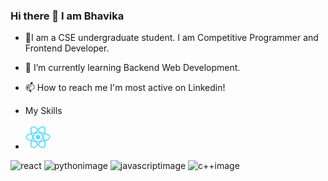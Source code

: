 ###                                                    Hi there 👋 I am Bhavika
- 🔭I am a CSE undergraduate student. I am Competitive Programmer and Frontend Developer.

- 🌱 I’m currently learning Backend Web Development.

- 📫 How to reach me I'm most active on Linkedin!

- My Skills
- <img src="https://github.com/devicons/devicon/blob/master/icons/react/react-original.svg" title="React" width="40" height="40" />

![react](https://user-images.githubusercontent.com/91602025/171986072-e90ae63c-8d8c-4df3-9252-f688c153d810.png)
![pythonimage](https://user-images.githubusercontent.com/91602025/171986611-22cb9d14-cb68-438e-898d-c4c30301da96.jpeg)
![javascriptimage](https://user-images.githubusercontent.com/91602025/171986659-e3f81cb1-feea-44b2-9f05-3931d9d6911a.png)
![c++image](https://user-images.githubusercontent.com/91602025/171986695-3c80417c-6f54-4039-9f95-eb2b28457d17.png)


<!--
**Bhavika-14
/Bhavika-14** is a ✨ _special_ ✨ repository because its `README.md` (this file) appears on your GitHub profile.

Here are some ideas to get you started:

- 🔭 I’m currently working on ...
- 🌱 I’m currently learning ...
- 👯 I’m looking to collaborate on ...
- 🤔 I’m looking for help with ...
- 💬 Ask me about ...
- 📫 How to reach me: ...
- 😄 Pronouns: ...
- ⚡ Fun fact: ...
-->
